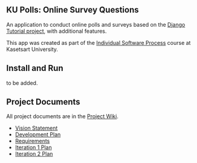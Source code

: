 ## KU Polls: Online Survey Questions 

An application to conduct online polls and surveys based
on the [Django Tutorial project][django-tutorial], with
additional features.

This app was created as part of the [Individual Software Process](
https://cpske.github.io/ISP) course at Kasetsart University.

## Install and Run

to be added.

## Project Documents

All project documents are in the [Project Wiki](../../wiki/Home).

- [Vision Statement](../../wiki/Vision%20Statement)
- [Development Plan](../../wiki/Development%20Plan)
- [Requirements](../../wiki/Requirements)
- [Iteration 1 Plan](https://github.com/PhumrapeeC/ku-polls/wiki/Iteration-1-Plan)
- [Iteration 2 Plan](https://github.com/PhumrapeeC/ku-polls/wiki/Iteration-2-plan)

[django-tutorial]: TODO-write-the-django-tutorial-URL-here
